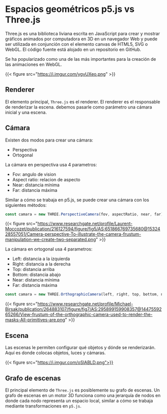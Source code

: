 # Espacios geométricos p5.js vs Three.js

Three.js es una biblioteca liviana escrita en JavaScript para crear y mostrar gráficos animados por computadora en 3D en un navegador Web y puede ser utilizada en conjunción con el elemento canvas de HTML5, SVG o WebGL. El código fuente está alojado en un repositorio en GitHub.

Se ha popularizado como una de las más importantes para la creación de las animaciones en WebGL.

{{< figure src="https://i.imgur.com/ygvUXeo.png"  >}}


## Renderer
El elemento principal, `Three.js` es el renderer. El renderer es el responsable de renderizar la escena. debemos pasarle como parámetro una cámara inicial y una escena.


## Cámara

Existen dos modos para crear una cámara:
- Perspectiva
- Ortogonal

La cámara en perspectiva usa 4 parametros:
- Fov: angulo de vision
- Aspect ratio: relacion de aspecto
- Near: distancia mínima
- Far: distancia máxima

Similar a cómo se trabaja en p5.js, se puede crear una cámara con los siguientes métodos:

```js
const camara = new THREE.PerspectiveCamera(fov, aspectRatio, near, far);
```

{{< figure src="https://www.researchgate.net/profile/Laurent-Moccozet/publication/216127594/figure/fig5/AS:651866769735680@1532428557051/Camera-perspective-To-illustrate-the-camera-frustum-manipulation-we-create-two-separated.png"  >}}

La cámara en ortogonal usa 4 parametros:
- Left: distancia a la izquierda
- Right: distancia a la derecha
- Top: distancia arriba
- Bottom: distancia abajo
- Near: distancia mínima
- Far: distancia máxima

```js
const camara = new THREE.OrthographicCamera(left, right, top, bottom, near, far);
```

{{< figure src="https://www.researchgate.net/profile/Michael-Birsak/publication/264883107/figure/fig7/AS:295899159908357@1447559265266/View-frustum-of-the-orthographic-camera-used-to-render-the-masks-All-primitives-are.png"  >}}


## Escena
Las escenas le permiten configurar qué objetos y dónde se renderizarán. Aquí es donde colocas objetos, luces y cámaras.

{{< figure src="https://i.imgur.com/oSlABLD.png">}}

## Grafo de escenas
El principal elemento de `Three.js` es posiblemente su grafo de escenas. Un grafo de escenas en un motor 3D funciona como una jerarquía de nodos en donde cada nodo representa un espacio local, similar a cómo se trabaja mediante transformaciones en `p5.js`.